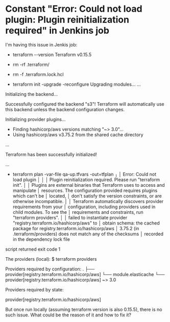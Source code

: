 
# Constant "Error: Could not load plugin: Plugin reinitialization required" in Jenkins job

I'm having this issue in Jenkis job:
+ terraform --version
Terraform v0.15.5

+ rm -rf .terraform/
+ rm -f .terraform.lock.hcl
+ terraform init -upgrade -reconfigure
Upgrading modules...
...

Initializing the backend...

Successfully configured the backend "s3"! Terraform will automatically
use this backend unless the backend configuration changes.

Initializing provider plugins...
- Finding hashicorp/aws versions matching "~> 3.0"...
- Using hashicorp/aws v3.75.2 from the shared cache directory

...

Terraform has been successfully initialized!

...

+ terraform plan -var-file qa-up.tfvars -out=tfplan
╷
│ Error: Could not load plugin
│ 
│ 
│ Plugin reinitialization required. Please run "terraform init".
│ 
│ Plugins are external binaries that Terraform uses to access and manipulate
│ resources. The configuration provided requires plugins which can't be
│ located,
│ don't satisfy the version constraints, or are otherwise incompatible.
│ 
│ Terraform automatically discovers provider requirements from your
│ configuration, including providers used in child modules. To see the
│ requirements and constraints, run "terraform providers".
│ 
│ failed to instantiate provider "registry.terraform.io/hashicorp/aws" to
│ obtain schema: the cached package for registry.terraform.io/hashicorp/aws
│ 3.75.2 (in .terraform/providers) does not match any of the checksums
│ recorded in the dependency lock file


script returned exit code 1

The providers (local):
$ terraform providers

Providers required by configuration:
.
├── provider[registry.terraform.io/hashicorp/aws]
└── module.elasticache
    └── provider[registry.terraform.io/hashicorp/aws] ~> 3.0

Providers required by state:

provider[registry.terraform.io/hashicorp/aws]

But once run locally (assuming terraform version is also 0.15.5), there is no such issue. What could be the reason of it and how to fix it?

        